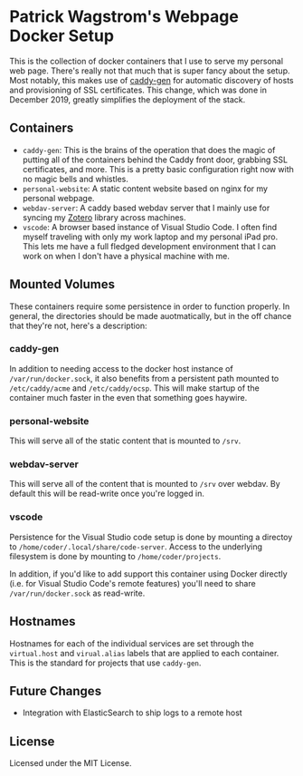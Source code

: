 Patrick Wagstrom's Webpage Docker Setup
=======================================

This is the collection of docker containers that I use to
serve my personal web page. There's really not that much
that is super fancy about the setup. Most notably, this
makes use of
[caddy-gen](https://github.com/wemake-services/caddy-gen)
for automatic discovery of hosts and provisioning of SSL
certificates. This change, which was done in December 2019,
greatly simplifies the deployment of the stack.

Containers
----------

* `caddy-gen`: This is the brains of the operation that does the magic of putting all of the containers behind the Caddy front door, grabbing SSL certificates, and more. This is a pretty basic configuration right now with no magic bells and whistles.
* `personal-website`: A static content website based on nginx for my personal webpage.
* `webdav-server`: A caddy based webdav server that I mainly use for syncing my [Zotero](https://www.zotero.org/) library across machines.
* `vscode`: A browser based instance of Visual Studio Code. I often find myself traveling with only my work laptop and my personal iPad pro. This lets me have a full fledged development environment that I can work on when I don't have a physical machine with me.

Mounted Volumes
---------------

These containers require some persistence in order to function properly.
In general, the directories should be made auotmatically, but in the off
chance that they're not, here's a description:

### caddy-gen

In addition to needing access to the docker host instance of
`/var/run/docker.sock`, it also benefits from a persistent path mounted to
`/etc/caddy/acme` and `/etc/caddy/ocsp`. This will make startup of the
container much faster in the even that something goes haywire.

### personal-website

This will serve all of the static content that is mounted to `/srv`.

### webdav-server

This will serve all of the content that is mounted to `/srv` over webdav.
By default this will be read-write once you're logged in.

### vscode

Persistence for the Visual Studio code setup is done by mounting a
directoy to `/home/coder/.local/share/code-server`. Access to the
underlying filesystem is done by mounting to `/home/coder/projects`.

In addition, if you'd like to add support this container using Docker
directly (i.e. for Visual Studio Code's remote features) you'll need to
share `/var/run/docker.sock` as read-write.

Hostnames
---------

Hostnames for each of the individual services are set through the
`virtual.host` and `virual.alias` labels that are applied to each
container. This is the standard for projects that use `caddy-gen`.

Future Changes
--------------

* Integration with ElasticSearch to ship logs to a remote host

License
-------

Licensed under the MIT License.
